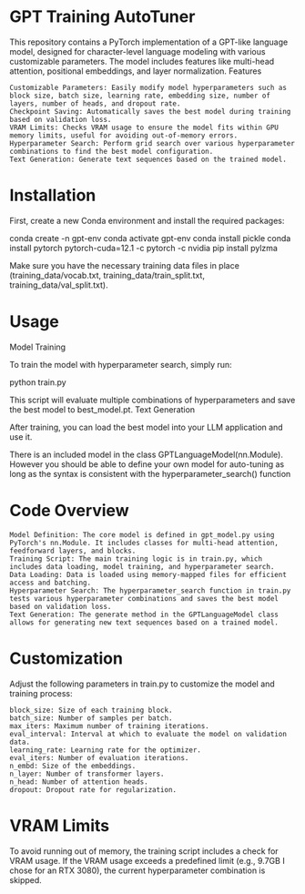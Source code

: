 # GPT Training AutoTuner

This repository contains a PyTorch implementation of a GPT-like language model, designed for character-level language modeling with various customizable parameters. The model includes features like multi-head attention, positional embeddings, and layer normalization.
Features

    Customizable Parameters: Easily modify model hyperparameters such as block size, batch size, learning rate, embedding size, number of layers, number of heads, and dropout rate.
    Checkpoint Saving: Automatically saves the best model during training based on validation loss.
    VRAM Limits: Checks VRAM usage to ensure the model fits within GPU memory limits, useful for avoiding out-of-memory errors.
    Hyperparameter Search: Perform grid search over various hyperparameter combinations to find the best model configuration.
    Text Generation: Generate text sequences based on the trained model.

# Installation

First, create a new Conda environment and install the required packages:

conda create -n gpt-env 
conda activate gpt-env
conda install pickle
conda install pytorch pytorch-cuda=12.1 -c pytorch -c nvidia 
pip install pylzma

Make sure you have the necessary training data files in place (training_data/vocab.txt, training_data/train_split.txt, training_data/val_split.txt).

# Usage

Model Training

To train the model with hyperparameter search, simply run:

python train.py

This script will evaluate multiple combinations of hyperparameters and save the best model to best_model.pt.
Text Generation

After training, you can load the best model into your LLM application and use it.

There is an included model in the class GPTLanguageModel(nn.Module). However you should be able to define your own model for auto-tuning as long as the syntax is consistent with the hyperparameter_search() function

# Code Overview

    Model Definition: The core model is defined in gpt_model.py using PyTorch's nn.Module. It includes classes for multi-head attention, feedforward layers, and blocks.
    Training Script: The main training logic is in train.py, which includes data loading, model training, and hyperparameter search.
    Data Loading: Data is loaded using memory-mapped files for efficient access and batching.
    Hyperparameter Search: The hyperparameter_search function in train.py tests various hyperparameter combinations and saves the best model based on validation loss.
    Text Generation: The generate method in the GPTLanguageModel class allows for generating new text sequences based on a trained model.

# Customization

Adjust the following parameters in train.py to customize the model and training process:

    block_size: Size of each training block.
    batch_size: Number of samples per batch.
    max_iters: Maximum number of training iterations.
    eval_interval: Interval at which to evaluate the model on validation data.
    learning_rate: Learning rate for the optimizer.
    eval_iters: Number of evaluation iterations.
    n_embd: Size of the embeddings.
    n_layer: Number of transformer layers.
    n_head: Number of attention heads.
    dropout: Dropout rate for regularization.

# VRAM Limits

To avoid running out of memory, the training script includes a check for VRAM usage. If the VRAM usage exceeds a predefined limit (e.g., 9.7GB I chose for an RTX 3080), the current hyperparameter combination is skipped.


